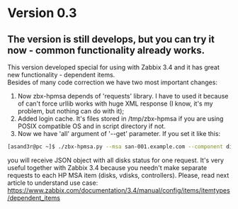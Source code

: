 # Version 0.3
## The version is still develops, but you can try it now - common functionality already works.
This version developed special for using with Zabbix 3.4 and it has great new functionality - dependent items.  
Besides of many code correction we have two most important changes:
1. Now zbx-hpmsa depends of 'requests' library. I have to used it because of can't force urllib works with huge XML response (I know, it's my problem, but nothing can do with it);  
2. Added login cache. It's files stored in /tmp/zbx-hpmsa if you are using POSIX compatible OS and in script directory if not.  
2. Now we have 'all' argument of '--get' parameter. If you set it like this:
```bash
[asand3r@pc ~]$ ./zbx-hpmsa.py --msa san-001.example.com --component disks --get all
```
you will receive JSON object with all disks status for one request. It's very useful together with Zabbix 3.4 because you needn't make separate requests
to each HP MSA item (disks, vdisks, controllers). Please, read next article to understand use case:
https://www.zabbix.com/documentation/3.4/manual/config/items/itemtypes/dependent_items
